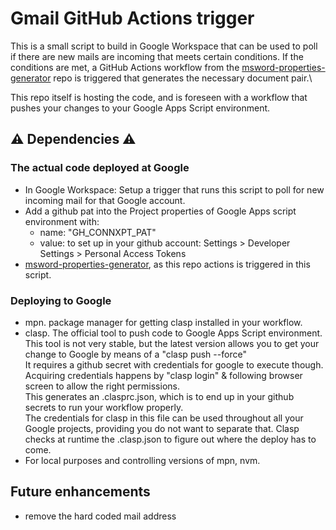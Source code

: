 # Gmail GitHub Actions trigger
This is a small script to build in Google Workspace that can be used to poll if there are new mails are incoming that meets certain conditions.
If the conditions are met, a GitHub Actions workflow from the [msword-properties-generator](https://github.com/johantre/msword-properties-generator) repo is triggered that generates the necessary document pair.\

This repo itself is hosting the code, and is foreseen with a workflow that pushes your changes to your Google Apps Script environment. 


## ⚠️ Dependencies ⚠️ 
### The actual code deployed at Google
- In Google Workspace: Setup a trigger that runs this script to poll for new incoming mail for that Google account.
- Add a github pat into the Project properties of Google Apps script environment with: 
  - name: "GH_CONNXPT_PAT" 
  - value: to set up in your github account: Settings > Developer Settings > Personal Access Tokens 
- [msword-properties-generator](https://github.com/johantre/msword-properties-generator), as this repo actions is triggered in this script.

### Deploying to Google
- mpn. package manager for getting clasp installed in your workflow. 
- clasp. The official tool to push code to Google Apps Script environment.\
This tool is not very stable, but the latest version allows you to get your change to Google by means of a "clasp push --force"\
It requires a github secret with credentials for google to execute though.\
Acquiring credentials happens by "clasp login" & following browser screen to allow the right permissions.\
This generates an .clasprc.json, which is to end up in your github secrets to run your workflow properly.\
The credentials for clasp in this file can be used throughout all your Google projects, providing you do not want to separate that. 
Clasp checks at runtime the .clasp.json to figure out where the deploy has to come. 
- For local purposes and controlling versions of mpn, nvm. 

## Future enhancements

- remove the hard coded mail address

